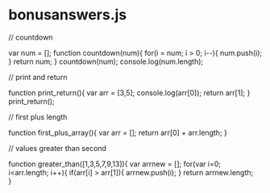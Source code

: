 # bonusanswers.js

// countdown

var num = [];
function countdown(num){
  for(i = num; i > 0; i--){
    num.push(i);
  }
  return num;
}
countdown(num);
console.log(num.length);

// print and return

function print_return(){
  var arr = [3,5];
  console.log(arr[0]);
  return arr[1];
}
print_return();

// first plus length

function first_plus_array(){
  var arr = [];
  return arr[0] + arr.length;
}

// values greater than second

function greater_than([1,3,5,7,9,13]){
var arrnew = [];
for(var i=0; i<arr.length; i++){
  if(arr[i] > arr[1]){
    arrnew.push(i);
  }
return arrnew.length;  
}  
